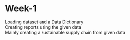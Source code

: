 # Week-1
Loading dataset and a Data Dictionary<br>
Creating reports using the given data<br>
Mainly creating a sustainable supply chain from given data<br>
